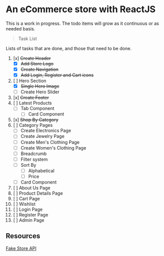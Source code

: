# An eCommerce store with ReactJS

This is a work in progress. The todo items will grow as it continuous or as needed basis.

> Task List

Lists of tasks that are done, and those that need to be done.

1. [x] ~~Create Header~~
   - [x] ~~Add Store Logo~~
   - [x] ~~Create Navigation~~
   - [x] ~~Add Login, Register and Cart icons~~
2. [ ] Hero Section
   - [x] ~~Single Hero Image~~
   - [ ] Create Hero Slider
3. [x] ~~Create Footer~~
4. [ ] Latest Products
   - [ ] Tab Component
     - [ ] Card Component
5. [x] ~~Shop By Category~~
6. [ ] Category Pages
   - [ ] Create Electronics Page
   - [ ] Create Jewelry Page
   - [ ] Create Men's Clothing Page
   - [ ] Create Women's Clothing Page
   - [ ] Breadcrumb
   - [ ] Filter system
   - [ ] Sort By
     - [ ] Alphabetical
     - [ ] Price
   - [ ] Card Component
7. [ ] About Us Page
8. [ ] Product Details Page
9. [ ] Cart Page
10. [ ] Wishlist
11. [ ] Login Page
12. [ ] Register Page
13. [ ] Admin Page

## Resources

[Fake Store API](https://fakestoreapi.com/)

